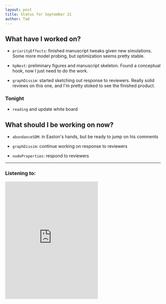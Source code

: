 ```yaml
---
layout: post 
title: Status for September 21 
author: Tad
---
```

 
## What have I worked on?
 
* `priorityEffects`: finished manuscript tweaks given new simulations. Some more model probing, but optimization seems pretty stable. 

* `hpNest`: preliminary figures and manuscript skeleton. Found a conceptual hook, now I just need to do the work. 

* `graphDissim`: started sketching out response to reviewers. Really solid reviews on this one, and I'm pretty stoked to see the finished product. 



### Tonight 

* `reading` and update white board 



## What should I be working on now? 


* `abundanceSDM`: in Easton's hands, but be ready to jump on his comments

* `graphDissim`: continue working on response to reviewers

* `nodeProperties`: respond to reviewers


 
 
 
 
--- 
 

### Listening to: 
 <iframe src='https://embed.spotify.com/?uri=spotify%3Atrack%3A4svLdyGQQfbSmucvHtdReA' width='300' height='380' frameborder='0' allowtransparency='true'></iframe> 

<i class='fa fa-code' style='color:pink'></i> 
